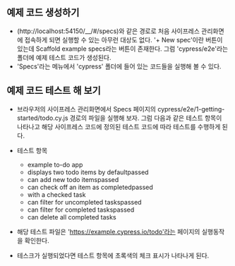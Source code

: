 ## 예제 코드 생성하기

- (http://localhost:54150/\_\_/#/specs)와 같은 경로로 처음 사이프레스 관리화면에 접속하게 되면 실행할 수 있는 아무런 대상도 없다. '+ New spec'이란 버튼이 있는데 Scaffold example specs라는 버튼이 존재한다. 그럼 'cypress/e2e'라는 폴더에 예제 테스트 코드가 생성된다.
- 'Specs'라는 메뉴에서 'cypress' 폴더에 들어 있는 코드들을 실행해 볼 수 있다.

## 예제 코드 테스트 해 보기

- 브라우저의 사이프레스 관리화면에서 Specs 페이지의 cypress/e2e/1-getting-started/todo.cy.js 경로의 파일을 실행해 보자. 그럼 다음과 같은 테스트 항목이 나타나고 해당 사이프레스 코드에 정의된 테스트 코드에 따라 테스트를 수행하게 된다.
- 테스트 항목

  - example to-do app
  - displays two todo items by defaultpassed
  - can add new todo itemspassed
  - can check off an item as completedpassed
  - with a checked task
  - can filter for uncompleted taskspassed
  - can filter for completed taskspassed
  - can delete all completed tasks

- 해당 테스트 파일은 'https://example.cypress.io/todo'라는 페이지의 실행동작을 확인한다.
- 테스크가 실행되었다면 테스트 항목에 초록색의 체크 표시가 나타나게 된다.
